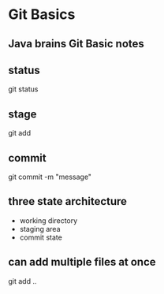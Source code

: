 # Git Basics
## Java brains Git Basic notes

## status 
git status 

## stage 
git add <filename>

## commit 
git commit -m "message"

## three state architecture 
* working directory 
* staging area
* commit state

## can add multiple files at once 
git add <filename1> <filename2> ..